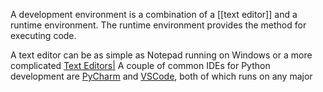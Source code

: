 A development environment is a combination of a [[text editor]] and a runtime environment. The runtime environment provides the method for executing code.

A text editor can be as simple as Notepad running on Windows or a more complicated [Text Editors|](Text%20Editors/Text%20Editors.md) A couple of common IDEs for Python development are [PyCharm](https://www.jetbrains.com/pycharm/) and [VSCode](https://code.visualstudio.com/), both of which runs on any major 